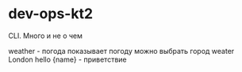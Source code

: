 # dev-ops-kt2

CLI. Много и не о чем 

weather - погода
показывает погоду можно выбрать город
weater London
hello {name} - приветствие
